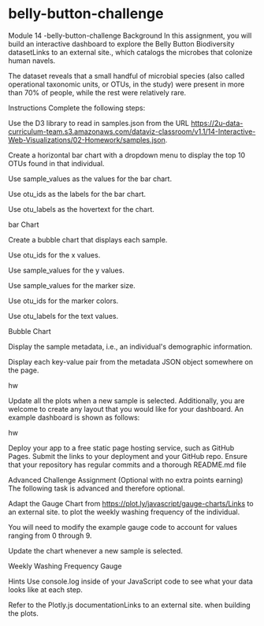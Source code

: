 # belly-button-challenge
Module 14 -belly-button-challenge
Background
In this assignment, you will build an interactive dashboard to explore the Belly Button Biodiversity datasetLinks to an external site., which catalogs the microbes that colonize human navels.

The dataset reveals that a small handful of microbial species (also called operational taxonomic units, or OTUs, in the study) were present in more than 70% of people, while the rest were relatively rare.



Instructions
Complete the following steps:

Use the D3 library to read in samples.json from the URL https://2u-data-curriculum-team.s3.amazonaws.com/dataviz-classroom/v1.1/14-Interactive-Web-Visualizations/02-Homework/samples.json.

Create a horizontal bar chart with a dropdown menu to display the top 10 OTUs found in that individual.

Use sample_values as the values for the bar chart.

Use otu_ids as the labels for the bar chart.

Use otu_labels as the hovertext for the chart.

bar Chart

Create a bubble chart that displays each sample.

Use otu_ids for the x values.

Use sample_values for the y values.

Use sample_values for the marker size.

Use otu_ids for the marker colors.

Use otu_labels for the text values.

Bubble Chart

Display the sample metadata, i.e., an individual's demographic information.

Display each key-value pair from the metadata JSON object somewhere on the page.

hw

Update all the plots when a new sample is selected. Additionally, you are welcome to create any layout that you would like for your dashboard. An example dashboard is shown as follows:

hw

Deploy your app to a free static page hosting service, such as GitHub Pages. Submit the links to your deployment and your GitHub repo. Ensure that your repository has regular commits and a thorough README.md file

Advanced Challenge Assignment (Optional with no extra points earning)
The following task is advanced and therefore optional.

Adapt the Gauge Chart from https://plot.ly/javascript/gauge-charts/Links to an external site. to plot the weekly washing frequency of the individual.

You will need to modify the example gauge code to account for values ranging from 0 through 9.

Update the chart whenever a new sample is selected.

Weekly Washing Frequency Gauge

Hints
Use console.log inside of your JavaScript code to see what your data looks like at each step.

Refer to the Plotly.js documentationLinks to an external site. when building the plots.
